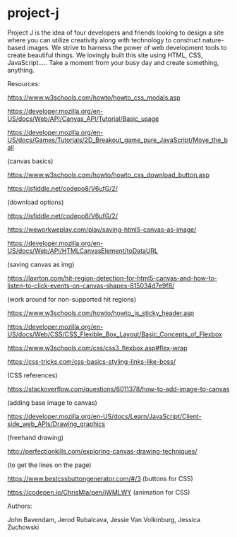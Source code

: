 # project-j
 Project J is the idea of four developers and friends looking to design a site where you can utilize creativity along with technology to construct nature-based images. We strive to harness the power of web development tools to create beautiful things. We lovingly  built this site using HTML, CSS, JavaScript….. Take a moment from your busy day and create something, anything. 

Resources:

https://www.w3schools.com/howto/howto_css_modals.asp

https://developer.mozilla.org/en-US/docs/Web/API/Canvas_API/Tutorial/Basic_usage

https://developer.mozilla.org/en-US/docs/Games/Tutorials/2D_Breakout_game_pure_JavaScript/Move_the_ball

(canvas basics)

https://www.w3schools.com/howto/howto_css_download_button.asp 

https://jsfiddle.net/codepo8/V6ufG/2/

(download options)

https://jsfiddle.net/codepo8/V6ufG/2/ 

https://weworkweplay.com/play/saving-html5-canvas-as-image/

https://developer.mozilla.org/en-US/docs/Web/API/HTMLCanvasElement/toDataURL

(saving canvas as img)

https://lavrton.com/hit-region-detection-for-html5-canvas-and-how-to-listen-to-click-events-on-canvas-shapes-815034d7e9f8/

(work around for non-supported hit regions)

https://www.w3schools.com/howto/howto_js_sticky_header.asp 

https://developer.mozilla.org/en-US/docs/Web/CSS/CSS_Flexible_Box_Layout/Basic_Concepts_of_Flexbox

https://www.w3schools.com/css/css3_flexbox.asp#flex-wrap 

https://css-tricks.com/css-basics-styling-links-like-boss/ 

(CSS references)

https://stackoverflow.com/questions/6011378/how-to-add-image-to-canvas

(adding base image to canvas)

https://developer.mozilla.org/en-US/docs/Learn/JavaScript/Client-side_web_APIs/Drawing_graphics

(freehand drawing)

http://perfectionkills.com/exploring-canvas-drawing-techniques/

(to get the lines on the page)

https://www.bestcssbuttongenerator.com/#/3
(buttons for CSS)

https://codepen.io/ChrisMla/pen/jWMLWY
(animation for CSS)

Authors:

John Bavendam, Jerod Rubalcava, Jessie Van Volkinburg, Jessica Zuchowski

